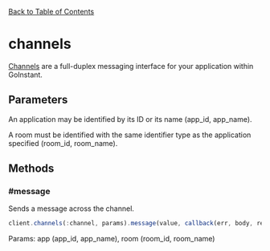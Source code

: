[Back to Table of Contents](/#client)

# channels

[Channels](https://developers.goinstant.com/v1/rest-api/channels.html) are a full-duplex messaging interface for your application within GoInstant.

## Parameters

An application may be identified by its ID or its name (app_id, app_name).

A room must be identified with the same identifier type as the application specified (room_id, room_name).

## Methods

### #message

Sends a message across the channel.

```js
client.channels(:channel, params).message(value, callback(err, body, response))
```

Params: app (app_id, app_name), room (room_id, room_name)
